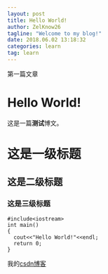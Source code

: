 ```yaml
---
layout: post
title: Hello World!
author: ZelKnow26
tagline: "Welcome to my blog!"
date: 2018.06.02 13:18:32
categories: learn
tag: learn
---
```


第一篇文章

# Hello World!

这是一篇**测试**博文。

# 这是一级标题

## 这是二级标题

### 这是三级标题

```
#include<iostream>
int main()
{
  cout<<"Hello World!"<<endl;
  return 0;
}
```

我的[csdn博客](https://blog.csdn.net/a709928679)
